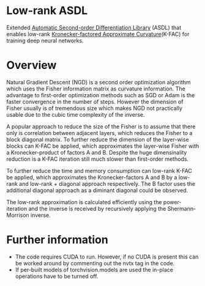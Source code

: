 # Low-rank ASDL

Extended [Automatic Second-order Differentiation Library](https://github.com/kazukiosawa/asdfghjkl/tree/0.1) (ASDL) that enables low-rank [Kronecker-factored Approximate Curvature](https://arxiv.org/abs/1503.05671)(K-FAC) for training deep neural networks. 

# Overview
Natural Gradient Descent (NGD) is a second order optimization algorithm which uses the Fisher information matrix as curvature information.
The advantage to first-order optimization methods such as SGD or Adam is the faster convergence in the number of steps.
However the dimension of Fisher usually is of tremendous size which makes NGD not practically usable due to the cubic time complexity of the inverse.

A popular approach to reduce the size of the Fisher is to assume that there only is correlation between adjacent layers, which reduces the Fisher to a block diagonal matrix. To further reduce the dimension of the layer-wise blocks can K-FAC be applied, which approximates the layer-wise Fisher with a Kronecker-product of factors A and B.
Despite the huge dimensinality reduction is a K-FAC iteration still much slower than first-order methods.

To further reduce the time and memory consumption can low-rank K-FAC be applied, which approximates the Kronecker-factors A and B by a low-rank and low-rank + diagonal approach respectively. The B factor uses the additional diagonal approach as a diminant diagonal could be observed.

The low-rank approximation is calculated efficiently using the power-iteration and the inverse is received by recursively applying the Shermann-Morrison inverse.

# Further information
- The code requires CUDA to run. 
	However, if no CUDA is present this can be worked around by commenting out the nvtx tag in the code.
- If per-built models of torchvision.models are used the in-place operations have to be turned off.
